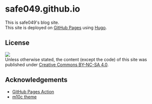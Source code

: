 # safe049.github.io
This is safe049's blog site.  
This site is deployed on [GitHub Pages](https://safe049.github.io) using [Hugo](https://gohugo.io).

## License
![](https://licensebuttons.net/l/by-nc-sa/4.0/88x31.png)  
Unless otherwise stated, the content (except the code) of this site was published under [Creative Commons BY-NC-SA 4.0](https://creativecommons.org/licenses/by-nc-sa/4.0/).

## Acknowledgements
- [GitHub Pages Action](https://github.com/peaceiris/actions-gh-pages)
- [m10c theme](https://github.com/vaga/hugo-theme-m10c) 

